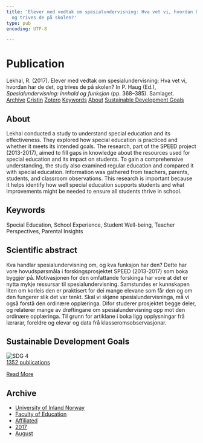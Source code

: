 ```yaml
---
title: 'Elever med vedtak om spesialundervisning: Hva vet vi, hvordan har de det,
  og trives de på skolen?'
type: pub
encoding: UTF-8

---
```

<h1>Publication</h1>
<article id="csl-bib-container-DW6VF4NQ" class="csl-bib-container">
  <div class="csl-bib-body"> <div class="csl-entry">Lekhal, R. (2017). Elever med vedtak om spesialundervisning: Hva vet vi, hvordan har de det, og trives de på skolen? In P. Haug (Ed.), <i>Spesialundervisning: innhald og funksjon</i> (pp. 368–385). Samlaget.</div> </div>
  <div class="csl-bib-buttons">
    <a href="#taxonomy-article-DW6VF4NQ" alt="archive" class="csl-bib-button">Archive</a>
    <a href="https://app.cristin.no/results/show.jsf?id=1484723" alt="Cristin" class="csl-bib-button">Cristin</a>
    <a href="http://zotero.org/groups/5881554/items/DW6VF4NQ" alt="Zotero" class="csl-bib-button">Zotero</a>
    <a href="#keywords-article-DW6VF4NQ" alt="keywords" class="csl-bib-button">Keywords</a>
    <a href="#about-article-DW6VF4NQ" alt="about_pub" class="csl-bib-button">About</a>
    <a href="#sdg-article-DW6VF4NQ" alt="sdg" class="csl-bib-button">Sustainable Development Goals</a>
  </div>
  <div id="csl-bib-meta-container-DW6VF4NQ"></div>
</article>
<div id="csl-bib-meta-DW6VF4NQ" class="csl-bib-meta">
  <article id="about-article-DW6VF4NQ" class="about_pub-article">
    <h1>About</h1>
    Lekhal conducted a study to understand special education and its effectiveness. They explored how special education is practiced and whether it meets its intended goals. The research, part of the SPEED project (2013-2017), aimed to fill gaps in knowledge about the resources used for special education and its impact on students. To gain a comprehensive understanding, the study also examined regular education and compared it with special education. Information was gathered from teachers, parents, students, and classroom observations. This research is important because it helps identify how well special education supports students and what improvements might be needed to ensure all students thrive in school.
  </article>
  <article id="keywords-article-DW6VF4NQ" class="keywords-article">
    <h1>Keywords</h1>
    Special Education, School Experience, Student Well-being, Teacher Perspectives, Parental Insights
  </article>
  <article id="abstract-article-DW6VF4NQ" class="abstract-article">
    <h1>Scientific abstract</h1>
    Kva handlar spesialundervisning om, og kva funksjon har den? Dette har vore hovudspørsmåla i forskingsprosjektet SPEED (2013-2017) som boka byggjer på. Motivasjonen for den omfattande forskinga har vore at det er nytta mykje ressursar til spesialundervisning. Samstundes er kunnskapen liten om korleis den er praktisert for dei mange elevane som får den og om den fungerer slik det var tenkt. Skal vi skjøne spesialundervisninga, må vi også forstå den ordinære opplæringa. Difor studerer prosjektet begge deler, og relaterer mange av drøftingane om spesialundervisning opp mot den ordinære opplæringa. Til grunn for artiklane i boka ligg opplysningar frå lærarar, foreldre og elevar og data frå klasseromsobservasjonar.
  </article>
  <article id="sdg-article-DW6VF4NQ" class="sdg-article">
    <h1>Sustainable Development Goals</h1>
    <div class="sdg-container"><div id="sdg4" class="sdg">
        <img src="{{< params subfolder >}}images/sdg/sdg04_en.png" class="image" alt="SDG 4">
        <div class="sdg-overlay">
          <a href="{{< params subfolder >}}en/archive/?sdg=4#archive" class="sdg-publication-count"><span>1352</span> publications</a>
          <p><a href="https://sdgs.un.org/goals/goal4" class="sdg-read-more">Read More</a></p>
        </div>
      </div></div>
  </article>
  <article id="taxonomy-article-DW6VF4NQ" class="taxonomy-article">
    <h1>Archive</h1>
    <ul>
      <li><a href="{{< params subfolder >}}en/archive/?key=3DCRN523">University of Inland Norway</a></li>
      <li><a href="{{< params subfolder >}}en/archive/?key=WYNZA47F">Faculty of Education</a></li>
      <li><a href="{{< params subfolder >}}en/archive/?key=2ZAN5K7T">Affiliated</a></li>
      <li><a href="{{< params subfolder >}}en/archive/?key=6HCJH8II">2017</a></li>
      <li><a href="{{< params subfolder >}}en/archive/?key=KP4T8K4Z">August</a></li>
    </ul>
  </article>
</div>

